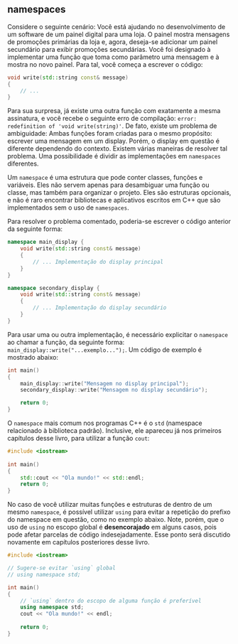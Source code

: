 ## namespaces

Considere o seguinte cenário: Você está ajudando no desenvolvimento de um software de um painel digital para uma loja.
O painel mostra mensagens de promoções primárias da loja e, agora, deseja-se adicionar um painel secundário para exibir
promoções secundárias. Você foi designado à implementar uma função que toma como parâmetro uma mensagem e à mostra no
novo painel. Para tal, você começa a escrever o código:

```cpp
void write(std::string const& message)
{
    // ...
}
```

Para sua surpresa, já existe uma outra função com exatamente a mesma assinatura, e você recebe o seguinte erro de
compilação: `error: redefinition of 'void write(string)'`. De fato, existe um problema de ambiguidade: Ambas funções
foram criadas para o mesmo propósito: escrever uma mensagem em um display. Porém, o display em questão é diferente
dependendo do contexto. Existem várias maneiras de resolver tal problema. Uma possibilidade é dividir as implementações
em `namespaces` diferentes.

Um `namespace` é uma estrutura que pode conter classes, funções e variáveis. Eles não servem apenas para desambiguar
uma função ou classe, mas também para organizar o projeto. Eles são estruturas opcionais, e não é raro encontrar
bibliotecas e aplicativos escritos em C++ que são implementados sem o uso de `namespaces`.

Para resolver o problema comentado, poderia-se escrever o código anterior da seguinte forma:
```cpp
namespace main_display {
    void write(std::string const& message)
    {
        // ... Implementação do display principal
    }
}

namespace secondary_display {
    void write(std::string const& message)
    {
        // ... Implementação do display secundário
    }
}
```

Para usar uma ou outra implementação, é necessário explicitar o `namespace` ao chamar a função, da seguinte forma:
`main_display::write("...exemplo...");`. Um código de exemplo é mostrado abaixo:

```cpp
int main()
{
    main_display::write("Mensagem no display principal");
    secondary_display::write("Mensagem no display secundário");

    return 0;
}
```

O `namespace` mais comum nos programas C++ é o `std` (namespace relacionado à biblioteca padrão). Inclusive, ele
apareceu já nos primeiros capítulos desse livro, para utilizar a função `cout`:

```cpp
#include <iostream>
 
int main()
{
    std::cout << "Ola mundo!" << std::endl;
    return 0;
}
```

No caso de você utilizar muitas funções e estruturas de dentro de um mesmo `namespace`, é possível utilizar `using` para
evitar a repetição do prefixo do namespace em questão, como no exemplo abaixo. Note, porém, que o uso de `using` no
escopo global é **desencorajado** em alguns casos, pois pode afetar parcelas de código indesejadamente. Esse ponto será
discutido novamente em capítulos posteriores desse livro.

```cpp
#include <iostream>

// Sugere-se evitar `using` global
// using namespace std;

int main()
{
    // `using` dentro do escopo de alguma função é preferível
    using namespace std;
    cout << "Ola mundo!" << endl;
    
    return 0;
}
```
